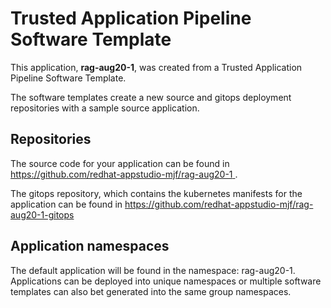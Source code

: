 # Trusted Application Pipeline Software Template

This application, **rag-aug20-1**, was created from a Trusted Application Pipeline Software Template.

The software templates create a new source and gitops deployment repositories with a sample source application. 

## Repositories

The source code for your application can be found in [https://github.com/redhat-appstudio-mjf/rag-aug20-1 ](https://github.com/redhat-appstudio-mjf/rag-aug20-1 ).
 
The gitops repository, which contains the kubernetes manifests for the application can be found in 
[https://github.com/redhat-appstudio-mjf/rag-aug20-1-gitops ](https://github.com/redhat-appstudio-mjf/rag-aug20-1-gitops ) 

## Application namespaces 

The default application will be found in the namespace: rag-aug20-1. Applications can be deployed into unique namespaces or multiple software templates can also bet generated into the same group namespaces.  